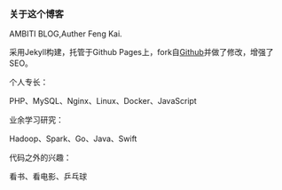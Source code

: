 ### 关于这个博客

AMBITI BLOG,Auther Feng Kai.

采用Jekyll构建，托管于Github Pages上，fork自[Github](https://github.com/maoxiaoke/maoxiaoke.github.io)并做了修改，增强了SEO。

个人专长：

PHP、MySQL、Nginx、Linux、Docker、JavaScript

业余学习研究：

Hadoop、Spark、Go、Java、Swift

代码之外的兴趣：

看书、看电影、乒乓球